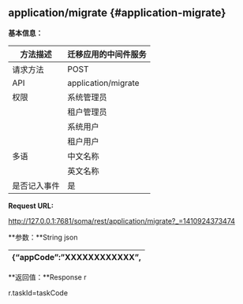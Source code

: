 ## application/migrate {#application-migrate}

**基本信息：**

| 方法描述 | 迁移应用的中间件服务 |
| --- | --- |
| 请求方法 | POST |
| API | application/migrate |
| 权限 | 系统管理员 | 是 |
|  | 租户管理员 | 是 |
|  | 系统用户 | 是 |
|  | 租户用户 | 是 |
| 多语 | 中文名称 | 迁移应用的中间件服务 |
|  | 英文名称 | **Migrate middleware server to other node** |
| 是否记入事件 | 是 |

**Request URL:**

http://127.0.0.1:7681/soma/rest/application/migrate?_=1410924373474

**参数：**String json

| {“appCode”:”XXXXXXXXXXXX”, |
| --- |

**返回值：**Response r

r.taskId=taskCode